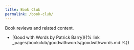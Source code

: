 ```yaml
---
title: Book Club
permalink: /book-club/
---
```


Book reviews and related content.
- [Good with Words by Patrick Barry]({% link _pages/bookclub/goodwithwords/goodwithwords.md %})
